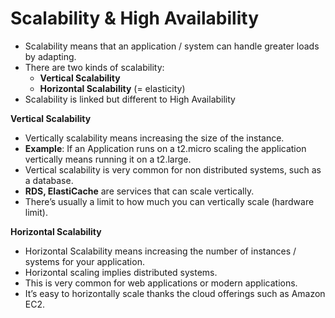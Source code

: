 # Scalability & High Availability

* Scalability means that an application / system can handle greater loads by adapting.
* There are two kinds of scalability:
    - **Vertical Scalability**
    - **Horizontal Scalability** (= elasticity)
* Scalability is linked but different to High Availability

**Vertical Scalability**
- Vertically scalability means increasing the size of the instance.
- **Example**: If an Application runs on a t2.micro scaling the application vertically means 
    running it on a t2.large.
- Vertical scalability is very common for non distributed systems, such as a database.
- **RDS, ElastiCache** are services that can scale vertically.
- There’s usually a limit to how much you can vertically scale (hardware limit).

**Horizontal Scalability**
- Horizontal Scalability means increasing the number of instances / systems for your application. 
- Horizontal scaling implies distributed systems.
- This is very common for web applications or modern applications. 
- It’s easy to horizontally scale thanks the cloud offerings such as Amazon EC2.

